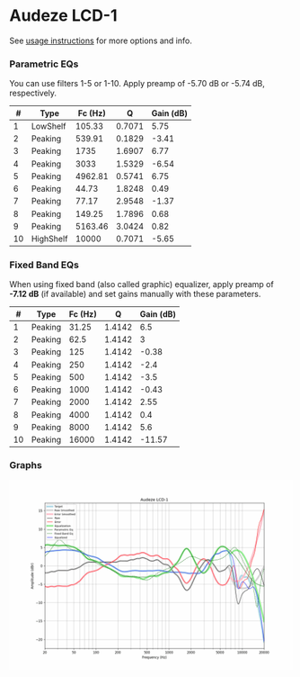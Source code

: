 # Audeze LCD-1
See [usage instructions](https://github.com/jaakkopasanen/AutoEq#usage) for more options and info.

### Parametric EQs
You can use filters 1-5 or 1-10. Apply preamp of -5.70 dB or -5.74 dB, respectively.

|   # | Type      |   Fc (Hz) |      Q |   Gain (dB) |
|-----|-----------|-----------|--------|-------------|
|   1 | LowShelf  |    105.33 | 0.7071 |        5.75 |
|   2 | Peaking   |    539.91 | 0.1829 |       -3.41 |
|   3 | Peaking   |   1735    | 1.6907 |        6.77 |
|   4 | Peaking   |   3033    | 1.5329 |       -6.54 |
|   5 | Peaking   |   4962.81 | 0.5741 |        6.75 |
|   6 | Peaking   |     44.73 | 1.8248 |        0.49 |
|   7 | Peaking   |     77.17 | 2.9548 |       -1.37 |
|   8 | Peaking   |    149.25 | 1.7896 |        0.68 |
|   9 | Peaking   |   5163.46 | 3.0424 |        0.82 |
|  10 | HighShelf |  10000    | 0.7071 |       -5.65 |

### Fixed Band EQs
When using fixed band (also called graphic) equalizer, apply preamp of **-7.12 dB** (if available) and set gains manually with these parameters.

|   # | Type    |   Fc (Hz) |      Q |   Gain (dB) |
|-----|---------|-----------|--------|-------------|
|   1 | Peaking |     31.25 | 1.4142 |        6.5  |
|   2 | Peaking |     62.5  | 1.4142 |        3    |
|   3 | Peaking |    125    | 1.4142 |       -0.38 |
|   4 | Peaking |    250    | 1.4142 |       -2.4  |
|   5 | Peaking |    500    | 1.4142 |       -3.5  |
|   6 | Peaking |   1000    | 1.4142 |       -0.43 |
|   7 | Peaking |   2000    | 1.4142 |        2.55 |
|   8 | Peaking |   4000    | 1.4142 |        0.4  |
|   9 | Peaking |   8000    | 1.4142 |        5.6  |
|  10 | Peaking |  16000    | 1.4142 |      -11.57 |

### Graphs
![](./Audeze%20LCD-1.png)
